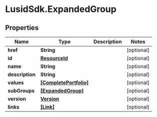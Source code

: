 # LusidSdk.ExpandedGroup

## Properties
Name | Type | Description | Notes
------------ | ------------- | ------------- | -------------
**href** | **String** |  | [optional] 
**id** | [**ResourceId**](ResourceId.md) |  | [optional] 
**name** | **String** |  | [optional] 
**description** | **String** |  | [optional] 
**values** | [**[CompletePortfolio]**](CompletePortfolio.md) |  | [optional] 
**subGroups** | [**[ExpandedGroup]**](ExpandedGroup.md) |  | [optional] 
**version** | [**Version**](Version.md) |  | [optional] 
**links** | [**[Link]**](Link.md) |  | [optional] 


